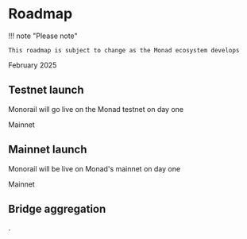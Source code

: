 # Roadmap

!!! note "Please note"

    This roadmap is subject to change as the Monad ecosystem develops

<div class="timeline">
    <div class="container left">
        <div class="content">
            <div class="date">February 2025</div>
            <h2>Testnet launch</h2>
            <p>Monorail will go live on the Monad testnet on day one</p>
        </div>
    </div>
    <div class="container right">
        <div class="content">
            <div class="date">Mainnet</div>
            <h2>Mainnet launch</h2>
            <p>Monorail will be live on Monad's mainnet on day one</p>
        </div>
    </div>
    <div class="container left">
        <div class="content">
            <div class="date">Mainnet</div>
            <h2>Bridge aggregation</h2>
            <p>.</p>
        </div>
    </div>
</div>
